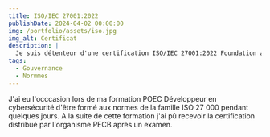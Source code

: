 ```yaml
---
title: ISO/IEC 27001:2022
publishDate: 2024-04-02 00:00:00
img: /portfolio/assets/iso.jpg
img_alt: Certificat
description: |
  Je suis détenteur d'une certification ISO/IEC 27001:2022 Foundation attribué par PECB
tags:
  - Gouvernance
  - Normmes
---
```


J'ai eu l'occcasion lors de ma formation POEC Développeur en cybersécurité d'être formé aux normes de la famille ISO 27 000 pendant quelques jours. 
A la suite de cette formation j'ai pû recevoir la certification distribué par l'organisme PECB après un examen.

<div data-iframe-width="150" data-iframe-height="270" data-share-badge-id="ecb43949-691c-47d6-851c-a7e6c2194d2d" data-share-badge-host="https://www.credly.com"></div><script type="text/javascript" async src="//cdn.credly.com/assets/utilities/embed.js"></script>
